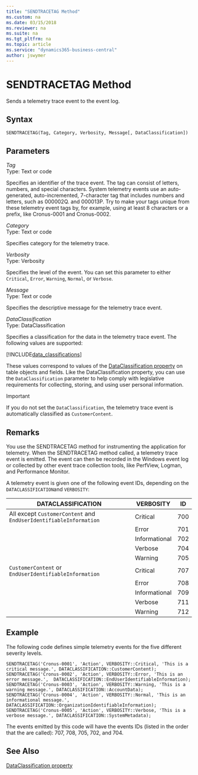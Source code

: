 ```yaml
---
title: "SENDTRACETAG Method"
ms.custom: na
ms.date: 03/15/2018
ms.reviewer: na
ms.suite: na
ms.tgt_pltfrm: na
ms.topic: article
ms.service: "dynamics365-business-central"
author: jswymer
---
```


# SENDTRACETAG Method
Sends a telemetry trace event to the event log.  
  
## Syntax  
  
```  
SENDTRACETAG(Tag, Category, Verbosity, Message[, DataClassification])  
```  
  
## Parameters  
*Tag*  
Type: Text or code  
  
Specifies an identifier of the trace event. The tag can consist of letters, numbers, and special characters. System telemetry events use an auto-generated, auto-incremented, 7-character tag that includes numbers and letters, such as 000002Q. and 000013P. Try to make your tags unique from these telemetry event tags by, for example, using at least 8 characters or a prefix, like Cronus-0001 and Cronus-0002. 
  
*Category*  
Type: Text or code  
  
Specifies category for the telemetry trace.  
  
*Verbosity*  
Type: Verbosity  
  
Specifies the level of the event. You can set this parameter to either `Critical`, `Error`, `Warning`, `Normal`, or `Verbose`.   
  
*Message*  
Type: Text or code  
  
Specifies the descriptive message for the telemetry trace event. 

*DataClassification*  
Type: DataClassification  
  
Specifies a classification for the data in the telemetry trace event. The following values are supported:

[!INCLUDE[data_classifications](../../includes/data_classifications.md)] 

These values correspond to values of the [DataClassification property](../properties/devenv-dataclassification-property.md) on table objects and fields. Like the DataClassification property, you can use the `DataClassification` parameter to help comply with legislative requirements for collecting, storing, and using user personal information.

> [!IMPORTANT]
> If you do not set the `DataClassification`, the telemetry trace event is automatically classified as `CustomerContent`.

## Remarks 
You use the SENDTRACETAG method for instrumenting the application for telemetry. When the SENDTRACETAG method called, a telemetry trace event is emitted. The event can then be recorded in the Windows event log or collected by other event trace collection tools, like PerfView, Logman, and Performance Monitor. 

A telemetry event is given one of the following event IDs, depending on the `DATACLASSIFICATION`and `VERBOSITY`:

|  DATACLASSIFICATION |  VERBOSITY |  ID  |
|---------------------|------------|------|
|All except `CustomerContent` and `EndUserIdentifiableInformation`|Critical|700|
||Error|701|
||Informational|702|
||Verbose|704|
||Warning|705|
|`CustomerContent` or `EndUserIdentifiableInformation`|Critical|707|
||Error|708|
||Informational|709|
||Verbose|711 |
||Warning|712 |


<!-- For more information about instrumenting and monitoring telemetry, see [Instrumenting an Application for Telemetry](../../instrumenting-application-for-telemetry.md) and [Monitoring-Dynamics NAV Server Events](../../Monitoring-Microsoft-Dynamics-NAV-Server-Events.md). -->

## Example 
The following code defines simple telemetry events for the five different severity levels. 
```  
SENDTRACETAG('Cronus-0001', 'Action', VERBOSITY::Critical, 'This is a critical message.', DATACLASSIFICATION::CustomerContent);
SENDTRACETAG('Cronus-0002', 'Action', VERBOSITY::Error, 'This is an error message.',  DATACLASSIFICATION::EndUserIdentifiableInformation);
SENDTRACETAG('Cronus-0003', 'Action', VERBOSITY::Warning, 'This is a warning message.', DATACLASSIFICATION::AccountData);
SENDTRACETAG('Cronus-0004', 'Action', VERBOSITY::Normal, 'This is an informational message.', DATACLASSIFICATION::OrganizationIdentifiableInformation);
SENDTRACETAG('Cronus-0005', 'Action', VERBOSITY::Verbose, 'This is a verbose message.', DATACLASSIFICATION::SystemMetadata);
```  

The events emitted by this code will have the events IDs (listed in the order that the are called): 707, 708, 705, 702, and 704.


## See Also  
[DataClassification property](/properties/devenv-dataclassification-property.md)  
<!-- [Instrumenting an Application for Telemetry](../../instrumenting-application-for-telemetry.md)   -->
